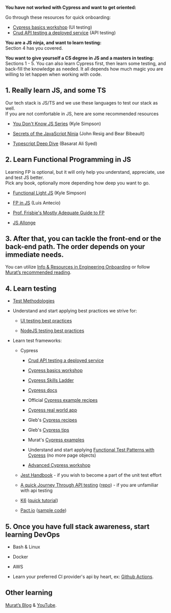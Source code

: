 **You have not worked with Cypress and want to get oriented:**

Go through these resources for quick onboarding:  
- [Cypress basics workshop](https://github.com/bahmutov/cypress-workshop-basics "https://github.com/bahmutov/cypress-workshop-basics") (UI testing)  
- [Crud API testing a deployed service](https://dev.to/muratkeremozcan/crud-api-testing-a-deployed-service-with-cypress-using-cy-api-spok-cypress-data-session-cypress-each-4mlg "https://dev.to/muratkeremozcan/crud-api-testing-a-deployed-service-with-cypress-using-cy-api-spok-cypress-data-session-cypress-each-4mlg") (API testing)  
  
**You are a JS ninja, and want to learn testing:**  
Section 4 has you covered.  
  
**You want to give yourself a CS degree in JS and a masters in testing:**  
Sections 1 - 5. You can also learn Cypress first, then learn some testing, and back-fill the knowledge as needed. It all depends how much magic you are willing to let happen when working with code.  
  

## 1. Really learn JS, and some TS

Our tech stack is JS/TS and we use these languages to test our stack as well.  
If you are not comfortable in JS, here are some recommended resources

-   [You Don't Know JS Series](https://github.com/getify/You-Dont-Know-JS "https://github.com/getify/You-Dont-Know-JS") (Kyle Simpson)
    
-   [Secrets of the JavaScript Ninja](https://www.manning.com/books/secrets-of-the-javascript-ninja-second-edition "https://www.manning.com/books/secrets-of-the-javascript-ninja-second-edition") (John Resig and Bear Bibeault)
    
-   [Typescript Deep Dive](https://basarat.gitbook.io/typescript/ "https://basarat.gitbook.io/typescript/") (Basarat Ali Syed)
    

## 2. Learn Functional Programming in JS

Learning FP is optional, but it will only help you understand, appreciate, use and test JS better.  
Pick any book, optionally more depending how deep you want to go.  
  

-   [Functional Light JS](https://www.manning.com/books/functional-light-javascript "https://www.manning.com/books/functional-light-javascript") (Kyle Simpson)
    
-   [FP in JS](https://www.amazon.com/Functional-Programming-JavaScript-functional-techniques-ebook-dp-B09781W9HY/dp/B09781W9HY/ref=mt_other?_encoding=UTF8&me=&qid= "https://www.amazon.com/Functional-Programming-JavaScript-functional-techniques-ebook-dp-B09781W9HY/dp/B09781W9HY/ref=mt_other?_encoding=UTF8&me=&qid=") (Luis Antecio)
    
-   [Prof. Frisbie's Mostly Adequate Guide to FP](https://mostly-adequate.gitbook.io/mostly-adequate-guide/ "https://mostly-adequate.gitbook.io/mostly-adequate-guide/")
    
-   [JS Allonge](https://leanpub.com/javascriptallongesix/read "https://leanpub.com/javascriptallongesix/read")
    

## 3. After that, you can tackle the front-end or the back-end path. The order depends on your immediate needs.

You can utilize [Info & Resources in Engineering Onboarding](https://helloextend.atlassian.net/wiki/spaces/ENG/pages/1115816012/Info+Resources "https://helloextend.atlassian.net/wiki/spaces/ENG/pages/1115816012/Info+Resources") or follow [Murat’s recommended reading](https://github.com/muratkeremozcan/books "https://github.com/muratkeremozcan/books").

## 4. Learn testing

-   [Test Methodologies](https://helloextend.atlassian.net/wiki/spaces/ENG/pages/1264189502 "/wiki/spaces/ENG/pages/1264189502")
    
-   Understand and start applying best practices we strive for:
    
    -   [UI testing best practices](https://github.com/NoriSte/ui-testing-best-practices "https://github.com/NoriSte/ui-testing-best-practices")
        
    -   [NodeJS testing best practices](https://github.com/goldbergyoni/javascript-testing-best-practices "https://github.com/goldbergyoni/javascript-testing-best-practices")
        
-   Learn test frameworks:
    
    -   Cypress
        
        -   [Crud API testing a deployed service](https://dev.to/muratkeremozcan/crud-api-testing-a-deployed-service-with-cypress-using-cy-api-spok-cypress-data-session-cypress-each-4mlg "https://dev.to/muratkeremozcan/crud-api-testing-a-deployed-service-with-cypress-using-cy-api-spok-cypress-data-session-cypress-each-4mlg")
            
        -   [Cypress basics workshop](https://github.com/bahmutov/cypress-workshop-basics "https://github.com/bahmutov/cypress-workshop-basics")
            
        -   [Cypress Skills Ladder](https://cypress.tips/skills "https://cypress.tips/skills")
            
        -   [Cypress docs](https://docs.cypress.io/guides/references/assertions#Class "https://docs.cypress.io/guides/references/assertions#Class")
            
        -   Official [Cypress example recipes](https://github.com/cypress-io/cypress-example-recipes "https://github.com/cypress-io/cypress-example-recipes")
            
        -   [Cypress real world app](https://github.com/cypress-io/cypress-realworld-app "https://github.com/cypress-io/cypress-realworld-app")
            
        -   Gleb's [Cypress recipes](https://github.com/bahmutov/cypress-examples "https://github.com/bahmutov/cypress-examples")
            
        -   Gleb's [Cypress tips](https://cypress.tips/search "https://cypress.tips/search")
            
        -   Murat's [Cypress examples](https://github.com/muratkeremozcan/cypressExamples "https://github.com/muratkeremozcan/cypressExamples")
            
        -   Understand and start applying [Functional Test Patterns with Cypress](https://dev.to/muratkeremozcan/functional-test-patterns-with-cypress-27ed "https://dev.to/muratkeremozcan/functional-test-patterns-with-cypress-27ed") (no more page objects)
            
        -   [Advanced Cypress workshop](https://github.com/cypress-io/testing-workshop-cypress "https://github.com/cypress-io/testing-workshop-cypress")
            
    -   [Jest Handbook](https://github.com/HugoDF/jest-handbook-examples/tree/master/src "https://github.com/HugoDF/jest-handbook-examples/tree/master/src") - if you wish to become a part of the unit test effort
        
    -   [A quick Journey Through API testing](https://www.amazon.com/journey-Testing-Application-practices-features-ebook/dp/B07MH81L1X "https://www.amazon.com/journey-Testing-Application-practices-features-ebook/dp/B07MH81L1X") ([repo](https://github.com/muratkeremozcan/cypressExamples/tree/master/cypress-api-testing "https://github.com/muratkeremozcan/cypressExamples/tree/master/cypress-api-testing")) - if you are unfamiliar with api testing
        
    -   [K6](https://k6.io/docs/ "https://k6.io/docs/") ([quick tutorial](https://github.com/muratkeremozcan/k6-loadImpact "https://github.com/muratkeremozcan/k6-loadImpact"))
        
    -   [Pact.io](https://docs.pact.io/implementation_guides/javascript "https://docs.pact.io/implementation_guides/javascript") ([sample code](https://github.com/muratkeremozcan/pactio "https://github.com/muratkeremozcan/pactio"))  
          
        

## 5. Once you have full stack awareness, start learning DevOps

-   Bash & Linux
    
-   Docker
    
-   AWS
    
-   Learn your preferred CI provider's api by heart, ex: [Github Actions](https://docs.github.com/en/actions/reference/workflow-syntax-for-github-actions "https://docs.github.com/en/actions/reference/workflow-syntax-for-github-actions").
    
    
## Other learning

[Murat’s Blog](https://dev.to/muratkeremozcan "https://dev.to/muratkeremozcan") & [YouTube](https://www.youtube.com/user/Mrrmuradi/videos "https://www.youtube.com/user/Mrrmuradi/videos").
